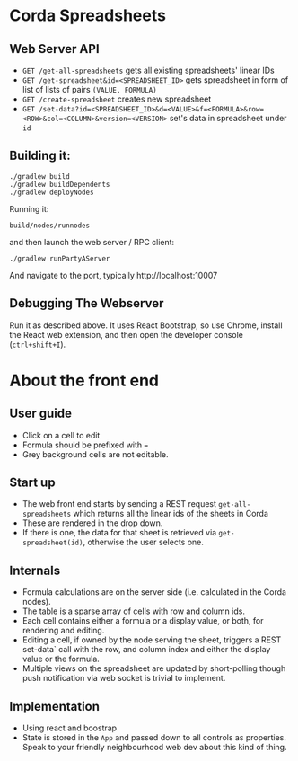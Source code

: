 # Corda Spreadsheets

## Web Server API

- `GET /get-all-spreadsheets` gets all existing spreadsheets' linear IDs
- `GET /get-spreadsheet&id=<SPREADSHEET_ID>` gets spreadsheet in form of list of lists of pairs `(VALUE, FORMULA)`
- `GET /create-spreadsheet` creates new spreadsheet
- `GET /set-data?id=<SPREADSHEET_ID>&d=<VALUE>&f=<FORMULA>&row=<ROW>&col=<COLUMN>&version=<VERSION>` set's data in spreadsheet under `id`

## Building it:

```
./gradlew build
./gradlew buildDependents
./gradlew deployNodes

```

Running it:

```
build/nodes/runnodes
```

and then launch the web server / RPC client:

```
./gradlew runPartyAServer
```

And navigate to the port, typically http://localhost:10007


## Debugging The Webserver

Run it as described above.   It uses React Bootstrap, so use Chrome, install the React web extension, and then open the developer console (`ctrl+shift+I`).


# About the front end

##  User guide

* Click on a cell to edit
* Formula should be prefixed with `=`
* Grey background cells are not editable.


##  Start up

* The web front end starts by sending a REST request `get-all-spreadsheets` which returns all the linear ids of the sheets in Corda
* These are rendered in the drop down.
* If there is one, the data for that sheet is retrieved via `get-spreadsheet(id)`, otherwise the user selects one.

## Internals

* Formula calculations are on the server side (i.e. calculated in the Corda nodes).
* The table is a sparse array of cells with row and column ids.
* Each cell contains either a formula or a display value, or both, for rendering and editing.
* Editing a cell, if owned by the node serving the sheet, triggers a REST   set-data` call with the row, and column index and either the display value or the formula.
* Multiple views on the spreadsheet are updated by short-polling though push notification via web socket is trivial to implement.

##  Implementation

* Using react and boostrap
* State is stored in the `App` and passed down to all controls as properties.  Speak to your friendly neighbourhood web dev about this kind of thing.

